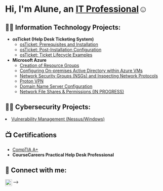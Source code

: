 <h1>Hi, I'm Alune, an <a href="https://linkedin.com/in/Josh">IT Professional</a>☺</h1>

<h2>👨‍💻 Information Technology Projects:</h2>

- <b>osTicket (Help Desk Ticketing System)</b>
  - [osTicket: Prerequisites and Installation](https://github.com/alunelo/osticket-prereqs)
  - [osTicket: Post-Installation Configuration](https://github.com/alunelo/post-install-config)
  - [osTicket: Ticket Lifecycle Examples](https://github.com/alunelo/ticket-lifecycle)
- <b>Microsoft Azure</b>
  - [Creation of Resource Groups](https://github.com/alunelo/Azure-Intro)
  - [Configuring On-premises Active Directory within Azure VMs](https://github.com/alunelo/configure-ad)
  - [Network Security Groups (NSGs) and Inspecting Network Protocols](https://github.com/alunelo/azure-network-protocols)
  - [Proton VPN](https://github.com/alunelo/Proton-VPN)
  - [Domain Name Server Configuration](https://github.com/alunelo/DNS-configuration)
  - [Network File Shares & Permissions (IN PROGRESS)](https://github.com/alunelo/File-Permissions)

<h2>👨‍💻 Cybersecurity Projects:</h2   
                                  
  - [Vulnerability Management (Nessus/Windows)](https://github.com/alunelo/Vulnerability-Management-Nessus-Windows-)

<h2>📺 Certifications</h2>

- [CompTIA A+](https://www.credly.com/badges/e9d737dc-fae0-4b65-a51e-317cf4dbde78/public_url)
- <b>CourseCareers Practical Help Desk Professional</b>

<h2> 🤳 Connect with me:</h2>


[<img align="left" alt="JoshMadakor | LinkedIn" width="22px" src="https://cdn.jsdelivr.net/npm/simple-icons@v3/icons/linkedin.svg" />][linkedin]

[linkedin]: https://www.linkedin.com/in/alune-lo

<!--
**joshmadakor1/joshmadakor1** is a ✨ _special_ ✨ repository because its `README.md` (this file) appears on your GitHub profile.

Here are some ideas to get you started:

- 🔭 I’m currently working on ...
- 🌱 I’m currently learning ...
- 👯 I’m looking to collaborate on ...
- 🤔 I’m looking for help with ...
- 💬 Ask me about ...
- 📫 How to reach me: ...
- 😄 Pronouns: ...
- ⚡ Fun fact: ...
-->
-->
